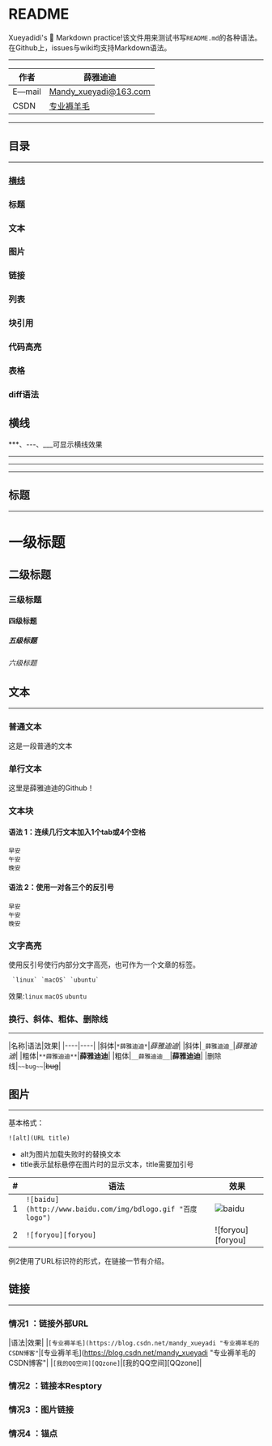 # README
  Xueyadidi's :tongue: Markdown practice!该文件用来测试书写`README.md`的各种语法。在Github上，issues与wiki均支持Markdown语法。
 

****

|作者|薛雅迪迪|
|---|---
|E—mail|Mandy_xueyadi@163.com
|CSDN|[专业褥羊毛](https://blog.csdn.net/mandy_xueyadi "专业褥羊毛的CSDN博客")

****

## **目录**
****
### [横线](#横线)
### 标题
### 文本
### 图片
### 链接
### 列表
### 块引用
### 代码高亮
### 表格
### diff语法

## **横线**
  ***、---、___可显示横线效果
****
****
****

## **标题**
****
# 一级标题
## 二级标题
### 三级标题
#### 四级标题
##### 五级标题
###### 六级标题

## **文本**
****
### 普通文本
这是一段普通的文本
### 单行文本
  这里是薛雅迪迪的Github！
### 文本块
#### 语法 1：连续几行文本加入1个tab或4个空格
    早安
    午安
    晚安
#### 语法 2：使用一对各三个的反引号
```
早安
午安
晚安
```
### 文字高亮
使用反引号使行内部分文字高亮，也可作为一个文章的标签。
```
 `linux` `macOS` `ubuntu`
```
效果:`linux` `macOS` `ubuntu`

### 换行、斜体、粗体、删除线
****
|名称|语法|效果|
|----|----|
|斜体|`*薛雅迪迪*`|*薛雅迪迪*|
|斜体|`_薛雅迪迪_`|_薛雅迪迪_|
|粗体|`**薛雅迪迪**`|**薛雅迪迪**|
|粗体|`__薛雅迪迪__`|__薛雅迪迪__|
|删除线|`~~bug~~`|~~bug~~|

## **图片**
****
基本格式：
```
![alt](URL title)
```
- alt为图片加载失败时的替换文本
- title表示鼠标悬停在图片时的显示文本，title需要加引号

|#|语法|效果|
|----|----|-----|
|1|`![baidu](http://www.baidu.com/img/bdlogo.gif "百度logo")`|![baidu](http://www.baidu.com/img/bdlogo.gif "百度logo")|
|2|`![foryou][foryou]`|![foryou][foryou]|

例2使用了URL标识符的形式，在链接一节有介绍。

## **链接**
****
### 情况1 ：链接外部URL

|语法|效果|
|`[专业褥羊毛](https://blog.csdn.net/mandy_xueyadi "专业褥羊毛的CSDN博客"`|[专业褥羊毛](https://blog.csdn.net/mandy_xueyadi "专业褥羊毛的CSDN博客"|
|`[我的QQ空间][QQzone]`|[我的QQ空间][QQzone]|

### 情况2 ：链接本Resptory
### 情况3 ：图片链接
### 情况4 ：锚点
